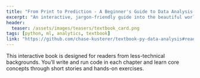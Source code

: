 ```yaml
---
title: "From Print to Prediction - A Beginner's Guide to Data Analysis in Python"
excerpt: "An interactive, jargon-friendly guide into the beautiful world of Python."
header:
  teaser: /assets/images/teasers/textbook_card.png
tags: [python, ml, analytics, textbook]
link: "https://github.com/chase-kusterer/textbook-py-data-analysis#readme"
---
```

This interactive book is designed for readers from less-technical backgrounds. You’ll write and run code in each chapter and learn core concepts through short stories and hands-on exercises.
